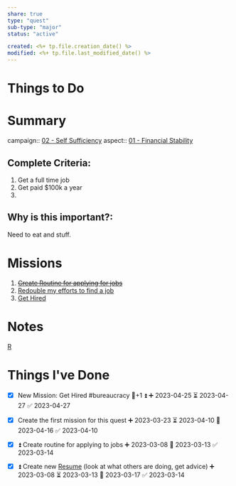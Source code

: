 ```yaml
---
share: true
type: "quest"
sub-type: "major"
status: "active"

created: <%+ tp.file.creation_date() %> 
modified: <%+ tp.file.last_modified_date() %>
---
```

 
 
# Things to Do


# Summary
campaign:: [02 - Self Sufficiency](./02%20-%20Self%20Sufficiency.md)
aspect:: [01 - Financial Stability](./01%20-%20Financial%20Stability.md)

## Complete Criteria:
1. Get a full time job
2. Get paid $100k a year
3. 

## Why is this important?:
Need to eat and stuff.
# Missions
1. ~~[Create Routine for applying for jobs](./Create%20Routine%20for%20applying%20for%20jobs.md)~~
2. [Redouble my efforts to find a job](./Redouble%20my%20efforts%20to%20find%20a%20job.md)
3. [Get Hired](./Get%20Hired.md)

# Notes
[R](R.md)
# Things I've Done
- [x] New Mission: Get Hired #bureaucracy 🥄+1 ⏫ ➕ 2023-04-25 ⏳ 2023-04-27 ✅ 2023-04-27
- [x] Create the first mission for this quest ➕ 2023-03-23 ⏳ 2023-04-10 📅 2023-04-16 ✅ 2023-04-10
- [x] ⏫ Create routine for applying to jobs ➕ 2023-03-08 📅 2023-03-13 ✅ 2023-03-14
- [x] ⏫ Create new [Resume](./Resume.md) (look at what others are doing, get advice) ➕ 2023-03-08 ⏳ 2023-03-13 📅 2023-03-17 ✅ 2023-03-14

